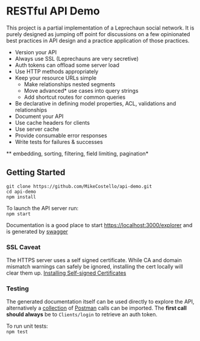 # RESTful API Demo

This project is a partial implementation of a Leprechaun social network. It is purely designed as jumping off point for discussions on a few opinionated best practices in API design and a practice application of those practices.

* Version your API
* Always use SSL (Leprechauns are very secretive)
* Auth tokens can offload some server load
* Use HTTP methods appropriately
* Keep your resource URLs simple
  * Make relationships nested segments
  * Move advanced* use cases into query strings
  * Add shortcut routes for common queries
* Be declarative in defining model properties, ACL, validations and relationships
* Document your API
* Use cache headers for clients
* Use server cache
* Provide consumable error responses
* Write tests for failures & successes

** embedding, sorting, filtering, field limiting, pagination*

## Getting Started

```
git clone https://github.com/MikeCostello/api-demo.git
cd api-demo
npm install
```

To launch the API server run:  
```npm start```

Documentation is a good place to start [https://localhost:3000/explorer](https://localhost:3000/explorer) and is generated by [swagger](http://swagger.io)


### SSL Caveat
The HTTPS server uses a self signed certificate. While CA and domain mismatch warnings can safely be ignored, installing the cert locally will clear them up.
[Installing Self-signed Certificates](http://www.robpeck.com/2010/10/google-chrome-mac-os-x-and-self-signed-ssl-certificates/#.VugiGhIrLqY)

### Testing

The generated documentation itself can be used directly to explore the API, alternatively a [collection](https://raw.githubusercontent.com/MikeCostello/apit-demo/master/api-demo.json.postman_collection) of [Postman](https://www.getpostman.com) calls can be imported. The **first call should always** be to ```Clients/login``` to retrieve an auth token.

To run unit tests:  
```npm test```


